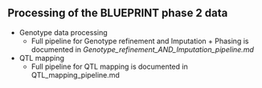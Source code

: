## Processing of the BLUEPRINT phase 2 data

- Genotype data processing
  - Full pipeline for Genotype refinement and Imputation + Phasing is documented in *Genotype_refinement_AND_Imputation_pipeline.md*
- QTL mapping
  - Full pipeline for QTL mapping is documented in QTL_mapping_pipeline.md
